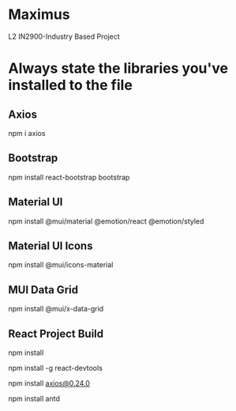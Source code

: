 # Maximus
L2 IN2900-Industry Based Project

# Always state the libraries you've installed to the file

## Axios
npm i axios

## Bootstrap
npm install react-bootstrap bootstrap

## Material UI
npm install @mui/material @emotion/react @emotion/styled

## Material UI Icons
npm install @mui/icons-material

## MUI Data Grid
npm install @mui/x-data-grid

## React Project Build
npm install

npm install -g react-devtools

npm install axios@0.24.0


npm install antd
